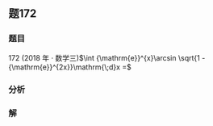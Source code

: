 ## 题172
### 题目
172 (2018 年 · 数学三)$\int {\mathrm{e}}^{x}\arcsin \sqrt{1 - {\mathrm{e}}^{2x}}\mathrm{\;d}x =$
### 分析

### 解